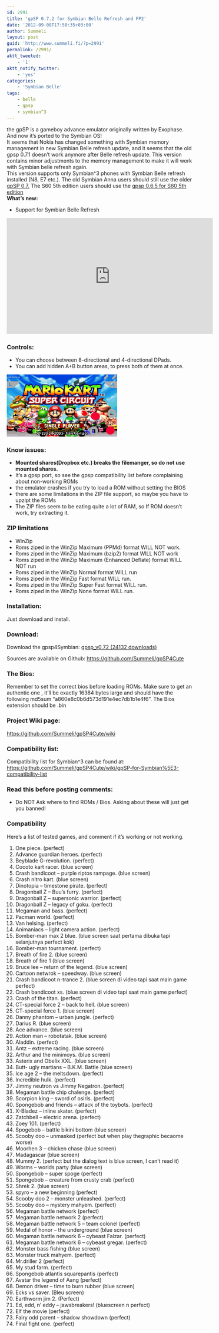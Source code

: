 ```yaml
---
id: 2991
title: 'gpSP 0.7.2 for Symbian Belle Refresh and FP2'
date: '2012-09-08T17:50:35+03:00'
author: Summeli
layout: post
guid: 'http://www.summeli.fi/?p=2991'
permalink: /2991/
aktt_tweeted:
    - '1'
aktt_notify_twitter:
    - 'yes'
categories:
    - 'Symbian Belle'
tags:
    - belle
    - gpsp
    - symbian^3
---
```


the gpSP is a gameboy advance emulator originally written by Exophase. And now it’s ported to the Symbian OS!  
It seems that Nokia has changed something with Symbian memory management in new Symbian Belle refresh update, and it seems that the old gpsp 0.7.1 doesn’t work anymore after Belle refresh update. This version contains minor adjustments to the memory management to make it will work with Symbian belle refresh again.  
This version supports only Symbian^3 phones with Symbian Belle refresh installed (N8, E7 etc.). The old Symbian Anna users should still use the older [gpSP 0.7.](/2520) The S60 5th edition users should use the [gpsp 0.6.5 for S60 5th edition](/2557)  
**What’s new:**

- Support for Symbian Belle Refresh

<iframe allowfullscreen="allowfullscreen" frameborder="0" height="315" loading="lazy" src="https://www.youtube.com/embed/yXTpnRt0WfY" width="560"></iframe>  
   
### Controls:   

- You can choose between 8-directional and 4-directional DPads.
- You can add hidden A+B button areas, to press both of them at once.

[![](/wp-content/uploads/2011/06/gpsp-300x169.png)](http://www.summeli.com/wp-content/uploads/2011/06/gpsp.png)

### Know issues:   

- **Mounted shares(Dropbox etc.) breaks the filemanger, so do not use mounted shares.**
- It’s a gpsp port, so see the gpsp compatibility list before complaining about non-working ROMs
- the emulator crashes if you try to load a ROM without setting the BIOS
- there are some limitations in the ZIP file support, so maybe you have to upzipt the ROMs
- The ZIP files seem to be eating quite a lot of RAM, so If ROM doesn’t work, try extracting it.

### ZIP limitations   

- WinZip
- Roms ziped in the WinZip Maximum (PPMd) format WILL NOT work.
- Roms ziped in the WinZip Maximum (bzip2) format WILL NOT work
- Roms ziped in the WinZip Maximum (Enhanced Deflate) format WILL NOT run
- Roms ziped in the WinZip Normal format WILL run
- Roms ziped in the WinZip Fast format WILL run.
- Roms ziped in the WinZip Super Fast format WILL run.
- Roms ziped in the WinZip None format WILL run.

### Installation:    
Just download and install.  

### Download:     

Download the gpsp4Symbian: [gpsp\_v0.72 (24132 downloads)](/jekyll-export/wp-content/uploads/downloads/2012/09/gpsp_v072.sis)  

Sources are available on Github: <https://github.com/Summeli/gpSP4Cute>  

### The Bios:

Remember to set the correct bios before loading ROMs. Make sure to get an authentic one , it’ll be exactly 16384 bytes large and should have the following md5sum “a860e8c0b6d573d191e4ec7db1b1e4f6”. The Bios extension should be .bin  

### Project Wiki page:    
<https://github.com/Summeli/gpSP4Cute/wiki>  

### Compatibility list:
Compatibility list for Symbian^3 can be found at:  
<https://github.com/Summeli/gpSP4Cute/wiki/gpSP-for-Symbian%5E3-compatibility-list>  

### Read this before posting comments:   

- Do NOT Ask where to find ROMs / Bios. Asking about these will just get you banned!

### Compatibility    
Here’s a list of tested games, and comment if it’s working or not working.

1. One piece. (perfect)
2. Advance guardian heroes. (perfect)
3. Beyblade G-revolution. (perfect)
4. Cocoto kart racer. (blue screen)
5. Crash bandicoot – purple riptos rampage. (blue screen)
6. Crash nitro kart. (blue screen)
7. Dinotopia – timestone pirate. (perfect)
8. Dragonball Z – Buu’s furry. (perfect)
9. Dragonball Z – supersonic warrior. (perfect)
10. Dragonball Z – legacy of goku. (perfect)
11. Megaman and bass. (perfect)
12. Pacman world. (perfect)
13. Van helsing. (perfect)
14. Animaniacs – light camera action. (perfect)
15. Bomber-man max 2 blue. (blue screen saat pertama dibuka tapi selanjutnya perfect kok)
16. Bomber-man tournament. (perfect)
17. Breath of fire 2. (blue screen)
18. Breath of fire 1 (blue screen)
19. Bruce lee – return of the legend. (blue screen)
20. Cartoon netwrok – speedway. (blue screen)
21. Crash bandicoot n-trance 2. (blue screen di video tapi saat main game perfect)
22. Crash bandicoot xs. (blue screen di video tapi saat main game perfect)
23. Crash of the titan. (perfect)
24. CT-special force 2 – back to hell. (blue screen)
25. CT-special force 1. (blue screen)
26. Danny phantom – urban jungle. (perfect)
27. Darius R. (blue screen)
28. Ace advance. (blue screen)
29. Action man – robotatak. (blue screen)
30. Aladdin. (perfect)
31. Antz – extreme racing. (blue screen)
32. Arthur and the minimoys. (blue screen)
33. Asterix and Obelix XXL. (blue screen)
34. Butt- ugly martians – B.K.M. Battle (blue screen)
35. Ice age 2 – the meltsdown. (perfect)
36. Incredible hulk. (perfect)
37. Jimmy neutron vs Jimmy Negatron. (perfect)
38. Megaman battle chip chalenge. (perfect)
39. Scorpion king – sword of osiris. (perfect)
40. Spongebob and friends – attack of the toybots. (perfect)
41. X-Bladez – inline skater. (perfect)
42. Zatchbell – electric arena. (perfect)
43. Zoey 101. (perfect)
44. Spogebob – battle bikini bottom (blue screen)
45. Scooby doo – unmasked (perfect but when play thegraphic becaome worse)
46. Moorhen 3 – chicken chase (blue screen)
47. Madagascar (blue screen)
48. Mummy 2. (perfect but the dialog text is blue screen, I can’t read it)
49. Worms – worlds party (blue screen)
50. Spongebob – super spoge (perfect)
51. Spongebob – creature from crusty crab (perfect)
52. Shrek 2. (blue screen)
53. spyro – a new beginning (perfect)
54. Scooby doo 2 – monster unleashed. (perfect)
55. Scooby doo – mystery mahyem. (perfect)
56. Megaman battle network (perfect)
57. Megaman battle network 2 (perfect)
58. Megaman battle network 5 – team colonel (perfect)
59. Medal of honor – the underground (blue screen)
60. Megaman battle network 6 – cybeast Falzar. (perfect)
61. Megaman battle network 6 – cybeast gregar. (perfect)
62. Monster bass fishing (blue screen)
63. Monster truck mahyem. (perfect)
64. Mr.driller 2 (perfect)
65. My stud farm. (perfect)
66. Spongebob atlantis squarepantis (perfect)
67. Avatar the legend of Aang (perfect)
68. Demon driver – time to burn rubber (blue screen)
69. Ecks vs saver. (Bleu screen)
70. Earthworm jim 2. (Perfect)
71. Ed, edd, n’ eddy – jawsbreakers! (bluescreen n perfect)
72. Elf the movie (perfect)
73. Fairy odd parent – shadow showdown (perfect)
74. Final fight one. (perfect)